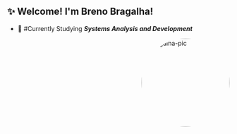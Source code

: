 ## ✨ Welcome! I'm Breno Bragalha!
- 📖 #Currently Studying ***Systems Analysis and Development***


<img align="right" alt="Bragalha-pic" height="200" style="border-radius:100px;" src="https://media.giphy.com/media/citBl9yPwnUOs/giphy.gif">
